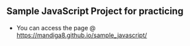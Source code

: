 ## Sample JavaScript Project for practicing

* You can access the page @ https://mandiga8.github.io/sample_javascript/ 